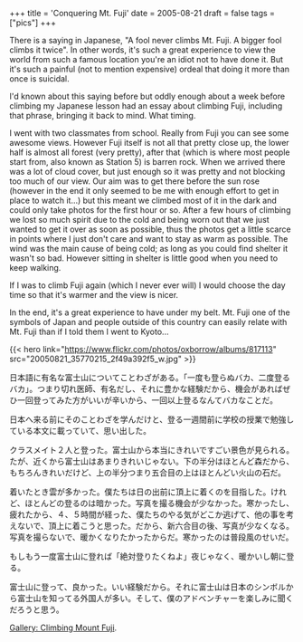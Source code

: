 +++
title = 'Conquering Mt. Fuji'
date = 2005-08-21
draft = false
tags = ["pics"]
+++
			
There is a saying in Japanese, "A fool never climbs Mt. Fuji. A bigger fool climbs it twice". 
In other words, it's such a great experience to view the world from such a famous location you're an idiot not to have done it. 
But it's such a painful (not to mention expensive) ordeal that doing it more than once is suicidal.

I'd known about this saying before but oddly enough about a week before climbing my Japanese lesson had an essay about climbing Fuji, including that phrase, bringing it back to mind. What timing.

I went with two classmates from school. 
Really from Fuji you can see some awesome views. 
However Fuji itself is not all that pretty close up, 
the lower half is almost all forest (very pretty), 
after that (which is where most people start from, also known as Station 5) is barren rock. 
When we arrived there was a lot of cloud cover, but just enough so it was pretty and not blocking too much of our view. 
Our aim was to get there before the sun rose 
(however in the end it only seemed to be me with enough effort to get in place to watch it…) 
but this meant we climbed most of it in the dark and could only take photos for the first hour or so. 
After a few hours of climbing we lost so much spirit due to the cold and being worn out that we just 
wanted to get it over as soon as possible, thus the photos get a little scarce in points where I just 
don't care and want to stay as warm as possible. 
The wind was the main cause of being cold; as long as you could find shelter it wasn't so bad. 
However sitting in shelter is little good when you need to keep walking.

If I was to climb Fuji again (which I never ever will) 
I would choose the day time so that it's warmer and the view is nicer.

In the end, it's a great experience to have under my belt. 
Mt. Fuji one of the symbols of Japan and people outside of this country can easily relate with 
Mt. Fuji than if I told them I went to Kyoto...

{{< hero link="https://www.flickr.com/photos/oxborrow/albums/817113" src="20050821_35770215_2f49a392f5_w.jpg" >}}

日本語に有名な富士山についてことわざがある。「一度も登らぬバカ、二度登るバカ」。つまり切れ医師、有名だし、それに豊かな経験だから、機会があればぜひ一回登ってみた方がいいが辛いから、一回以上登るなんてバカなことだ。

日本へ来る前にそのことわざを学んだけと、登る一週間前に学校の授業で勉強している本文に載っていて、思い出した。

クラスメイト２人と登った。富士山から本当にきれいですごい景色が見られる。たが、近くから富士山はあまりきれいじゃない。下の半分はほとんど森だから、もちろんきれいだけど、上の半分つまり五合目の上はほとんどい火山の石だ。

着いたとき雲が多かった。僕たちは日の出前に頂上に着くのを目指した。けれど、ほとんどの登るのは暗かった。写真を撮る機会が少なかった。寒かったし、疲れたから、４、５時間が経った、僕たちのやる気がどこか逃げて、他の事を考えないで、頂上に着こうと思った。だから、新六合目の後、写真が少なくなる。写真を撮らないで、暖かくなりたかったからだ。寒かったのは普段風のせいだ。

もしもう一度富士山に登れば「絶対登りたくねよ」夜じゃなく、暖かいし朝に登る。

富士山に登って、良かった。いい経験だから。それに富士山は日本のシンボルから富士山を知ってる外国人が多い。そして、僕のアドベンチャーを楽しみに聞くだろうと思う。

[Gallery: Climbing Mount Fuji](https://www.flickr.com/photos/oxborrow/albums/817113).

